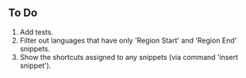 ## To Do
1. Add tests.
1. Filter out languages that have only 'Region Start' and 'Region End' snippets.
1. Show the shortcuts assigned to any snippets (via command 'insert snippet').
